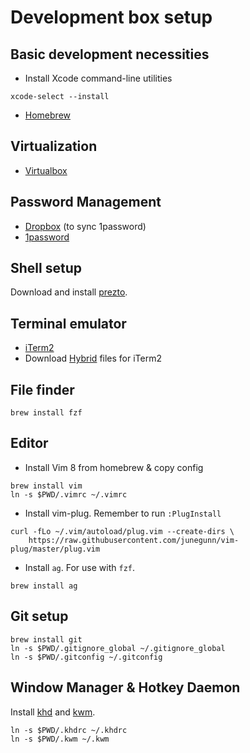 # Development box setup

## Basic development necessities

* Install Xcode command-line utilities

```
xcode-select --install
```

* [Homebrew][brew]

[brew]: http://brew.sh/

## Virtualization

* [Virtualbox][vbox]

[vbox]: https://www.virtualbox.org/wiki/Downloads

## Password Management

* [Dropbox][dropbox] (to sync 1password)
* [1password][1password] 

[dropbox]: https://www.dropbox.com/
[1password]: https://itunes.apple.com/us/app/1password-password-manager/id443987910?mt=12

## Shell setup

Download and install [prezto][prezto].

[prezto]: https://github.com/sorin-ionescu/prezto

## Terminal emulator

* [iTerm2][iterm]
* Download [Hybrid][hybrid] files for iTerm2

[iterm]: http://iterm2.com/
[hybrid]: https://github.com/w0ng/vim-hybrid

## File finder

```
brew install fzf
```

## Editor

* Install Vim 8 from homebrew & copy config

```
brew install vim
ln -s $PWD/.vimrc ~/.vimrc
```

* Install vim-plug. Remember to run `:PlugInstall`

```
curl -fLo ~/.vim/autoload/plug.vim --create-dirs \
    https://raw.githubusercontent.com/junegunn/vim-plug/master/plug.vim
```

* Install `ag`. For use with `fzf`.

```
brew install ag
```

## Git setup

```
brew install git
ln -s $PWD/.gitignore_global ~/.gitignore_global
ln -s $PWD/.gitconfig ~/.gitconfig
```

## Window Manager & Hotkey Daemon

Install [khd][khd] and [kwm][kwm].

```
ln -s $PWD/.khdrc ~/.khdrc
ln -s $PWD/.kwm ~/.kwm
```

[khd]: https://github.com/koekeishiya/khd
[kwm]: https://github.com/koekeishiya/kwm
